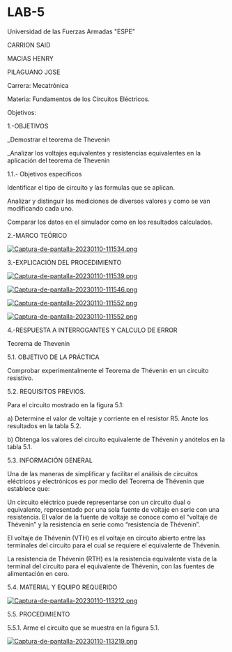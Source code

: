 # LAB-5

Universidad de las Fuerzas Armadas "ESPE"

CARRION SAID

MACIAS HENRY

PILAGUANO JOSE

Carrera: Mecatrónica

Materia: Fundamentos de los Circuitos Eléctricos.

Objetivos:

1.-OBJETIVOS

_Demostrar el teorema de Thevenin

_Analizar los voltajes equivalentes y resistencias equivalentes en la aplicación del teorema de Thevenin

1.1.- Objetivos específicos

Identificar el tipo de circuito y las formulas que se aplican.

Analizar y distinguir las mediciones de diversos valores y como se van modificando cada uno.

Comparar los datos en el simulador como en los resultados calculados.

2.-MARCO TEÓRICO

[![Captura-de-pantalla-20230110-111534.png](https://i.postimg.cc/FFBsVmHQ/Captura-de-pantalla-20230110-111534.png)](https://postimg.cc/K4t2m6T9)

3.-EXPLICACIÓN DEL PROCEDIMIENTO

[![Captura-de-pantalla-20230110-111539.png](https://i.postimg.cc/JhFMc5R5/Captura-de-pantalla-20230110-111539.png)](https://postimg.cc/Y4Q5tgGv)

[![Captura-de-pantalla-20230110-111546.png](https://i.postimg.cc/7Z76LcDr/Captura-de-pantalla-20230110-111546.png)](https://postimg.cc/VJf1GKdK)

[![Captura-de-pantalla-20230110-111552.png](https://i.postimg.cc/ZqSqvcKB/Captura-de-pantalla-20230110-111552.png)](https://postimg.cc/k2TCkWSq)

[![Captura-de-pantalla-20230110-111552.png](https://i.postimg.cc/ZqSqvcKB/Captura-de-pantalla-20230110-111552.png)](https://postimg.cc/k2TCkWSq)

4.-RESPUESTA A INTERROGANTES Y CALCULO DE ERROR

Teorema de Thevenin

5.1. OBJETIVO DE LA PRÁCTICA

Comprobar experimentalmente el Teorema de Thévenin en un circuito resistivo.

5.2. REQUISITOS PREVIOS.

Para el circuito mostrado en la figura 5.1:

a) Determine el valor de voltaje y corriente en el resistor R5. Anote los resultados en la tabla 5.2.

b) Obtenga los valores del circuito equivalente de Thévenin y anótelos en la tabla 5.1.

5.3. INFORMACIÓN GENERAL

Una de las maneras de simplificar y facilitar el análisis de circuitos eléctricos y electrónicos es por medio del Teorema de Thévenin que establece que:

Un circuito eléctrico puede representarse con un circuito dual o equivalente, representado por una sola fuente de voltaje en serie con una resistencia. El valor de la fuente de voltaje se conoce como el “voltaje de Thévenin” y la resistencia en serie como “resistencia de Thévenin”.

El voltaje de Thévenin (VTH) es el voltaje en circuito abierto entre las terminales del circuito para el cual se requiere el equivalente de Thévenin.

La resistencia de Thévenin (RTH) es la resistencia equivalente vista de la terminal del circuito para el equivalente de Thévenin, con las fuentes de alimentación en cero.

5.4. MATERIAL Y EQUIPO REQUERIDO

[![Captura-de-pantalla-20230110-113212.png](https://i.postimg.cc/PxhkdXz0/Captura-de-pantalla-20230110-113212.png)](https://postimg.cc/zLdQj1Qk)

5.5. PROCEDIMIENTO

5.5.1. Arme el circuito que se muestra en la figura 5.1.

[![Captura-de-pantalla-20230110-113219.png](https://i.postimg.cc/1tH1tkvX/Captura-de-pantalla-20230110-113219.png)](https://postimg.cc/WFhHYHLc)

